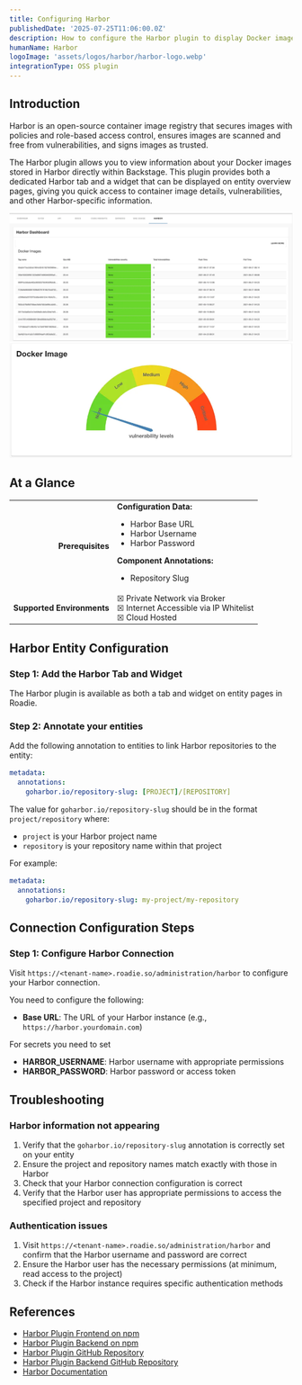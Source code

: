 ```yaml
---
title: Configuring Harbor
publishedDate: '2025-07-25T11:06:00.0Z'
description: How to configure the Harbor plugin to display Docker image information from Harbor in Roadie.
humanName: Harbor
logoImage: 'assets/logos/harbor/harbor-logo.webp'
integrationType: OSS plugin
---
```


## Introduction

Harbor is an open-source container image registry that secures images with policies and role-based access control, ensures images are scanned and free from vulnerabilities, and signs images as trusted.

The Harbor plugin allows you to view information about your Docker images stored in Harbor directly within Backstage. This plugin provides both a dedicated Harbor tab and a widget that can be displayed on entity overview pages, giving you quick access to container image details, vulnerabilities, and other Harbor-specific information.


![harbor-tab.webp](harbor-tab.webp)
![harbor-card.webp](harbor-card.webp)

## At a Glance

|                            |                                                                                                                                                                        |
|---------------------------:|------------------------------------------------------------------------------------------------------------------------------------------------------------------------|
|          **Prerequisites** | **Configuration Data:** <ul><li>Harbor Base URL</li><li>Harbor Username</li><li>Harbor Password</li></ul> **Component Annotations:** <ul><li>Repository Slug</li></ul> |
| **Supported Environments** | ☒ Private Network via Broker <br /> ☒ Internet Accessible via IP Whitelist <br /> ☒ Cloud Hosted                                                                       |

## Harbor Entity Configuration

### Step 1: Add the Harbor Tab and Widget

The Harbor plugin is available as both a tab and widget on entity pages in Roadie. 

### Step 2: Annotate your entities

Add the following annotation to entities to link Harbor repositories to the entity:

```yaml
metadata:
  annotations:
    goharbor.io/repository-slug: [PROJECT]/[REPOSITORY]
```

The value for `goharbor.io/repository-slug` should be in the format `project/repository` where:
- `project` is your Harbor project name
- `repository` is your repository name within that project

For example:
```yaml
metadata:
  annotations:
    goharbor.io/repository-slug: my-project/my-repository
```

## Connection Configuration Steps

### Step 1: Configure Harbor Connection

Visit `https://<tenant-name>.roadie.so/administration/harbor` to configure your Harbor connection.

You need to configure the following:

- **Base URL**: The URL of your Harbor instance (e.g., `https://harbor.yourdomain.com`)

For secrets you need to set 
- **HARBOR_USERNAME**: Harbor username with appropriate permissions
- **HARBOR_PASSWORD**: Harbor password or access token


## Troubleshooting

### Harbor information not appearing

1. Verify that the `goharbor.io/repository-slug` annotation is correctly set on your entity
2. Ensure the project and repository names match exactly with those in Harbor
3. Check that your Harbor connection configuration is correct
4. Verify that the Harbor user has appropriate permissions to access the specified project and repository

### Authentication issues

1. Visit `https://<tenant-name>.roadie.so/administration/harbor` and confirm that the Harbor username and password are correct
2. Ensure the Harbor user has the necessary permissions (at minimum, read access to the project)
3. Check if the Harbor instance requires specific authentication methods

## References

- [Harbor Plugin Frontend on npm](https://www.npmjs.com/package/@bestsellerit/backstage-plugin-harbor)
- [Harbor Plugin Backend on npm](https://www.npmjs.com/package/@bestsellerit/backstage-plugin-harbor-backend)
- [Harbor Plugin GitHub Repository](https://github.com/container-registry/backstage-plugin-harbor)
- [Harbor Plugin Backend GitHub Repository](https://github.com/container-registry/backstage-plugin-harbor-backend)
- [Harbor Documentation](https://goharbor.io/docs/)